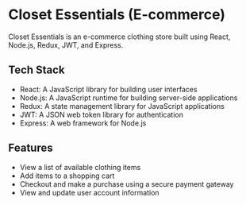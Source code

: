# Closet Essentials (E-commerce)

Closet Essentials is an e-commerce clothing store built using React, Node.js, Redux, JWT, and Express.

## Tech Stack

- React: A JavaScript library for building user interfaces
- Node.js: A JavaScript runtime for building server-side applications
- Redux: A state management library for JavaScript applications
- JWT: A JSON web token library for authentication
- Express: A web framework for Node.js

## Features

- View a list of available clothing items
- Add items to a shopping cart
- Checkout and make a purchase using a secure payment gateway
- View and update user account information

